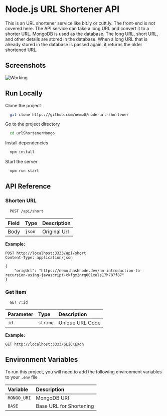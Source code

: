 # Node.js URL Shortener API

This is an URL shortener service like bit.ly or cutt.ly. The front-end is not covered here. The API service can take a long URL and convert it to a shorter URL. MongoDB is used as the database. The long URL, short URL, and other details are stored in the database. When a long URL that is already stored in the database is passed again, it returns the older shortened URL.

## Screenshots

![Working](https://i.ibb.co/y82hQq2/ezgif-com-video-to-gif.gif)

## Run Locally

Clone the project

```bash
  git clone https://github.com/nemo0/node-url-shortener
```

Go to the project directory

```bash
  cd urlShortenerMongo
```

Install dependencies

```bash
  npm install
```

Start the server

```bash
  npm run start
```

## API Reference

### Shorten URL

```http
  POST /api/short
```

| Field | Type   | Description  |
| :---- | :----- | :----------- |
| Body  | `json` | Original Url |

**Example:**

```http
POST http://localhost:3333/api/short
Content-Type: application/json

{
    "origUrl": "https://nemo.hashnode.dev/an-introduction-to-recursion-using-javascript-ckfgx2nrq001xols17h787f87"
}

```

### Get item

```http
  GET /:id
```

| Parameter | Type     | Description     |
| :-------- | :------- | :-------------- |
| `id`      | `string` | Unique URL Code |

**Example:**

```http
GET http://localhost:3333/SLiCKEXdn
```

## Environment Variables

To run this project, you will need to add the following environment variables to your `.env` file

| Variable    | Description             |
| :---------- | :---------------------- |
| `MONGO_URI` | MongoDB URI             |
| `BASE`      | Base URL for Shortening |
